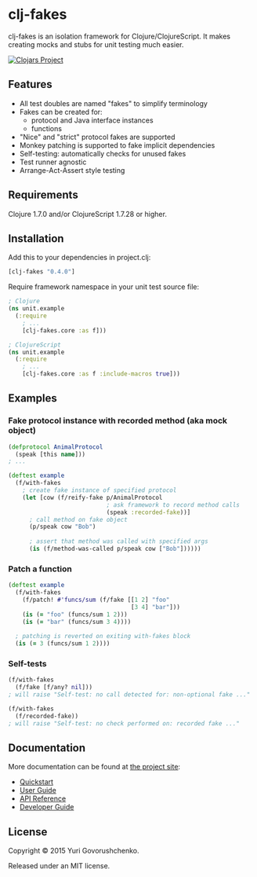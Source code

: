# clj-fakes
clj-fakes is an isolation framework for Clojure/ClojureScript. It makes creating mocks and stubs for unit testing much easier.

[![Clojars Project](http://clojars.org/clj-fakes/latest-version.svg)](http://clojars.org/clj-fakes)

## Features
* All test doubles are named "fakes" to simplify terminology
* Fakes can be created for:
  * protocol and Java interface instances
  * functions
* "Nice" and "strict" protocol fakes are supported
* Monkey patching is supported to fake implicit dependencies
* Self-testing: automatically checks for unused fakes
* Test runner agnostic
* Arrange-Act-Assert style testing

## Requirements

Clojure 1.7.0 and/or ClojureScript 1.7.28 or higher.

## Installation
Add this to your dependencies in project.clj:

```clj
[clj-fakes "0.4.0"]
```

Require framework namespace in your unit test source file:

```clj
; Clojure
(ns unit.example
  (:require
    ; ...
    [clj-fakes.core :as f]))

; ClojureScript
(ns unit.example
  (:require
    ; ...
    [clj-fakes.core :as f :include-macros true]))
```

## Examples

### Fake protocol instance with recorded method (aka mock object)

```clj
(defprotocol AnimalProtocol
  (speak [this name]))
; ...

(deftest example
  (f/with-fakes
    ; create fake instance of specified protocol
    (let [cow (f/reify-fake p/AnimalProtocol
                            ; ask framework to record method calls
                            (speak :recorded-fake))]
      ; call method on fake object
      (p/speak cow "Bob")
      
      ; assert that method was called with specified args
      (is (f/method-was-called p/speak cow ["Bob"])))))
```

### Patch a function

```clj
(deftest example
  (f/with-fakes
    (f/patch! #'funcs/sum (f/fake [[1 2] "foo"
                                   [3 4] "bar"]))
    (is (= "foo" (funcs/sum 1 2)))
    (is (= "bar" (funcs/sum 3 4))))
  
  ; patching is reverted on exiting with-fakes block
  (is (= 3 (funcs/sum 1 2))))
```

### Self-tests

```clj
(f/with-fakes
  (f/fake [f/any? nil]))
; will raise "Self-test: no call detected for: non-optional fake ..."
```

```clj
(f/with-fakes
  (f/recorded-fake))
; will raise "Self-test: no check performed on: recorded fake ..."
```

## Documentation
More documentation can be found at [the project site](http://metametadata.github.io/clj-fakes/):

* [Quickstart](http://metametadata.github.io/clj-fakes/quickstart/)
* [User Guide](http://metametadata.github.io/clj-fakes/user-guide/)
* [API Reference](http://metametadata.github.io/clj-fakes/api/)
* [Developer Guide](http://metametadata.github.io/clj-fakes/dev-guide/)

## License
Copyright © 2015 Yuri Govorushchenko.

Released under an MIT license.
